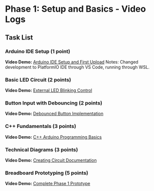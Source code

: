 # Phase 1: Setup and Basics - Video Logs

## Task List

### Arduino IDE Setup (1 point)
**Video Demo:** [Arduino IDE Setup and First Upload](https://youtu.be/pending)
Notes: Changed development to PlatformIO IDE through VS Code, running through WSL.

### Basic LED Circuit (2 points)
**Video Demo:** [External LED Blinking Control](https://youtu.be/pending)

### Button Input with Debouncing (2 points)
**Video Demo:** [Debounced Button Implementation](https://youtu.be/pending)

### C++ Fundamentals (3 points)
**Video Demo:** [C++ Arduino Programming Basics](https://youtu.be/pending)

### Technical Diagrams (3 points)
**Video Demo:** [Creating Circuit Documentation](https://youtu.be/pending)

### Breadboard Prototyping (5 points)
**Video Demo:** [Complete Phase 1 Prototype](https://youtu.be/pending)